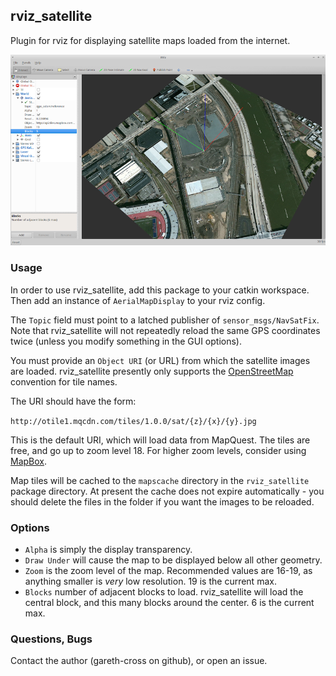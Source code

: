 ## rviz_satellite

Plugin for rviz for displaying satellite maps loaded from the internet.

![Alt text](.screenshot.png?raw=true "Example Image")

### Usage

In order to use rviz_satellite, add this package to your catkin workspace. Then add an instance of `AerialMapDisplay` to your rviz config.

The `Topic` field must point to a latched publisher of `sensor_msgs/NavSatFix`. Note that rviz_satellite will not repeatedly reload the same GPS coordinates twice (unless you modify something in the GUI options).

You must provide an `Object URI` (or URL) from which the satellite images are loaded. rviz_satellite presently only supports the [OpenStreetMap](http://wiki.openstreetmap.org/wiki/Slippy_map_tilenames) convention for tile names.

The URI should have the form:

``http://otile1.mqcdn.com/tiles/1.0.0/sat/{z}/{x}/{y}.jpg``

This is the default URI, which will load data from MapQuest. The tiles are free, and go up to zoom level 18. For higher zoom levels, consider using [MapBox](https://www.mapbox.com).

Map tiles will be cached to the `mapscache` directory in the `rviz_satellite` package directory. At present the cache does not expire automatically - you should delete the files in the folder if you want the images to be reloaded.

### Options

- `Alpha` is simply the display transparency.
- `Draw Under` will cause the map to be displayed below all other geometry.
- `Zoom` is the zoom level of the map. Recommended values are 16-19, as anything smaller is _very_ low resolution. 19 is the current max.
- `Blocks` number of adjacent blocks to load. rviz_satellite will load the central block, and this many blocks around the center. 6 is the current max.

### Questions, Bugs

Contact the author (gareth-cross on github), or open an issue.
